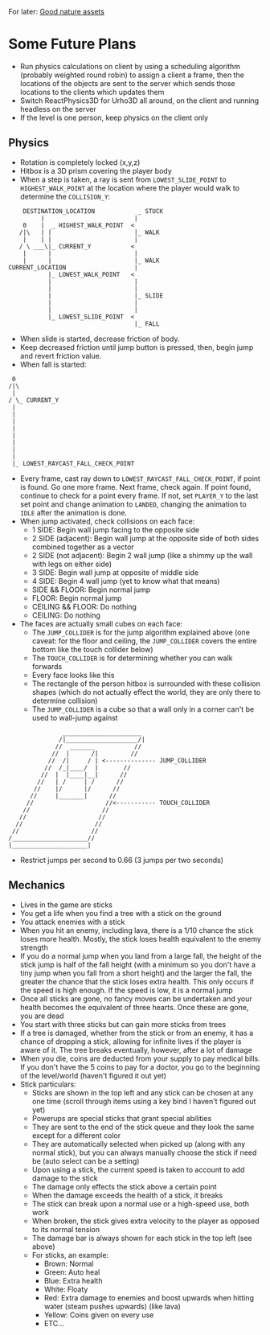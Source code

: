 For later: [Good nature assets](http://quaternius.com/assets.html)

# Some Future Plans

- Run physics calculations on client by using a scheduling algorithm (probably weighted round robin) to assign a client a frame, then the locations of the objects are sent to the server which sends those locations to the clients which updates them
- Switch ReactPhysics3D for Urho3D all around, on the client and running headless on the server
- If the level is one person, keep physics on the client only

## Physics

- Rotation is completely locked (x,y,z)
- Hitbox is a 3D prism covering the player body
- When a step is taken, a ray is sent from `LOWEST_SLIDE_POINT` to `HIGHEST_WALK_POINT` at the location where the player would walk to determine the `COLLISION_Y`:
```
    DESTINATION_LOCATION            _ STUCK
         |                         |
    0    |  _ HIGHEST_WALK_POINT  <
   /|\   | |                       |_ WALK
    |    | |                       |
   / \ ___\|_ CURRENT_Y           <
    |      |                       |
    |      |                       |_ WALK
CURRENT_LOCATION                   |
           |_ LOWEST_WALK_POINT   <
           |                       |
           |                       |
           |                       |_ SLIDE
           |                       |
           |                       |
           |_ LOWEST_SLIDE_POINT  <
                                   |_ FALL
```
 - When slide is started, decrease friction of body.
 - Keep decreased friction until jump button is pressed, then, begin jump and revert friction value.
 - When fall is started:
```
 0
/|\
 |
/ \_ CURRENT_Y
 |
 |
 |
 |
 |
 |
 |
 |
 |_ LOWEST_RAYCAST_FALL_CHECK_POINT
```
- Every frame, cast ray down to `LOWEST_RAYCAST_FALL_CHECK_POINT`, if point is found. Go one more frame. Next frame, check again. If point found, continue to check for a point every frame. If not, set `PLAYER_Y` to the last set point and change animation to `LANDED`, changing the animation to `IDLE` after the animation is done.
- When jump activated, check collisions on each face:
  - 1 SIDE: Begin wall jump facing to the opposite side
  - 2 SIDE (adjacent): Begin wall jump at the opposite side of both sides combined together as a vector
  - 2 SIDE (not adjacent): Begin 2 wall jump (like a shimmy up the wall with legs on either side)
  - 3 SIDE: Begin wall jump at opposite of middle side
  - 4 SIDE: Begin 4 wall jump (yet to know what that means)
  - SIDE && FLOOR: Begin normal jump
  - FLOOR: Begin normal jump
  - CEILING && FLOOR: Do nothing
  - CEILING: Do nothing
- The faces are actually small cubes on each face:
  - The `JUMP_COLLIDER` is for the jump algorithm explained above (one caveat: for the floor and ceiling, the `JUMP_COLLIDER` covers the entire bottom like the touch collider below)
  - The `TOUCH_COLLIDER` is for determining whether you can walk forwards
  - Every face looks like this
  - The rectangle of the person hitbox is surrounded with these collision shapes (which do not actually effect the world, they are only there to determine collision)
  - The `JUMP_COLLIDER` is a cube so that a wall only in a corner can't be used to wall-jump against
```
               ______________________
              /|____________________/|
             //  _______           //
            //  |      /|         //
           //  /|     / | <-------------- JUMP_COLLIDER
          //  /_|____/  |       //
         //  |  |____|__|      //
        //   | /     | /      //
       //    |/      |/      //
      //     |_______|      //
     //                    //<----------- TOUCH_COLLIDER
    //                    //
   //                    //
  //                    //
 //                    //
/_____________________//
|_____________________|
```
- Restrict jumps per second to 0.66 (3 jumps per two seconds)

## Mechanics

- Lives in the game are sticks
- You get a life when you find a tree with a stick on the ground
- You attack enemies with a stick
- When you hit an enemy, including lava, there is a 1/10 chance the stick loses more health. Mostly, the stick loses health equivalent to the enemy strength
- If you do a normal jump when you land from a large fall, the height of the stick jump is half of the fall height (with a minimum so you don't have a tiny jump when you fall from a short height) and the larger the fall, the greater the chance that the stick loses extra health. This only occurs if the speed is high enough. If the speed is low, it is a normal jump
- Once all sticks are gone, no fancy moves can be undertaken and your health becomes the equivalent of three hearts. Once these are gone, you are dead
- You start with three sticks but can gain more sticks from trees
- If a tree is damaged, whether from the stick or from an enemy, it has a chance of dropping a stick, allowing for infinite lives if the player is aware of it. The tree breaks eventually, however, after a lot of damage
- When you die, coins are deducted from your supply to pay medical bills. If you don't have the 5 coins to pay for a doctor, you go to the beginning of the level/world (haven't figured it out yet)
- Stick particulars:
  - Sticks are shown in the top left and any stick can be chosen at any one time (scroll through items using a key bind I haven't figured out yet)
  - Powerups are special sticks that grant special abilities
  - They are sent to the end of the stick queue and they look the same except for a different color
  - They are automatically selected when picked up (along with any normal stick), but you can always manually choose the stick if need be (auto select can be a setting)
  - Upon using a stick, the current speed is taken to account to add damage to the stick
  - The damage only effects the stick above a certain point
  - When the damage exceeds the health of a stick, it breaks
  - The stick can break upon a normal use or a high-speed use, both work
  - When broken, the stick gives extra velocity to the player as opposed to its normal tension
  - The damage bar is always shown for each stick in the top left (see above)
  - For sticks, an example:
    - Brown: Normal
    - Green: Auto heal
    - Blue: Extra health
    - White: Floaty
    - Red: Extra damage to enemies and boost upwards when hitting water (steam pushes upwards) (like lava)
    - Yellow: Coins given on every use
    - ETC...
